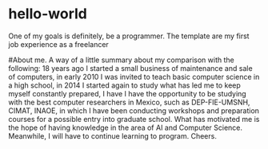 # hello-world
One of my goals is definitely, be a programmer. The template are my first job experience as a freelancer


#About me.
A way of a little summary about my comparison with the following:
18 years ago I started a small business of maintenance and sale of computers, in early 2010 I was invited to teach basic computer science in a high school, in 2014 I started again to study what has led me to keep myself constantly prepared, I have I have the opportunity to be studying with the best computer researchers in Mexico, such as DEP-FIE-UMSNH, CIMAT, INAOE, in which I have been conducting workshops and preparation courses for a possible entry into graduate school.
What has motivated me is the hope of having knowledge in the area of ​​AI and Computer Science. Meanwhile, I will have to continue learning to program.
Cheers.


